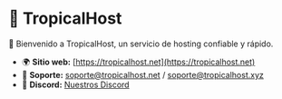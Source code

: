 # 🌴 TropicalHost 
🚀 Bienvenido a TropicalHost, un servicio de hosting confiable y rápido.  

- 🌍 **Sitio web:** [https://tropicalhost.net](https://tropicalhost.net)  
- 📩 **Soporte:** soporte@tropicalhost.net / soporte@tropicalhost.xyz
- 📌 **Discord:** [Nuestros Discord](https://discord.gg/nodes) 
